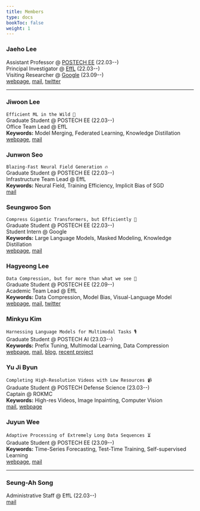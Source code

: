 ```yaml
---
title: Members
type: docs
bookToc: false
weight: 1
---
```




### **Jaeho Lee**
Assistant Professor @ [POSTECH EE](https://ee.postech.ac.kr) (22.03--)  
Principal Investigator @ [EffL](https://effl.postech.ac.kr) (22.03--)  
Visiting Researcher @ [Google](https://research.google) (23.09--)  
[webpage](https://jaeho-lee.github.io), [mail](mailto:jaeho.lee@postech.ac.kr), [twitter](https://twitter.com/jaeho_lee_) 

---

### **Jiwoon Lee**
`Efficient ML in the Wild 🐊`  
Graduate Student @ POSTECH EE (22.03--)  
Office Team Lead @ EffL  
**Keywords:** Model Merging, Federated Learning, Knowledge Distillation  
[webpage](/docs/people/member/jiwoon/), [mail](mailto:jwlee9702@postech.ac.kr)

### **Junwon Seo**
`Blazing-Fast Neural Field Generation 🔥`  
Graduate Student @ POSTECH EE (22.03--)  
Infrastructure Team Lead @ EffL  
**Keywords:** Neural Field, Training Efficiency, Implicit Bias of SGD  
[mail](mailto:junwon.seo@postech.ac.kr)

### **Seungwoo Son**
`Compress Gigantic Transformers, but Efficiently 🤑`  
Graduate Student @ POSTECH EE (22.03--)  
Student Intern @ Google  
**Keywords:** Large Language Models, Masked Modeling, Knowledge Distillation  
[webpage](/docs/people/member/seungwoo/), [mail](mailto:swson@postech.ac.kr)

### **Hagyeong Lee**
`Data Compression, but for more than what we see 🔮`  
Graduate Student @ POSTECH EE (22.09--)  
Academic Team Lead @ EffL  
**Keywords:** Data Compression, Model Bias, Visual-Language Model  
[webpage](https://hagyeonglee.github.io), [mail](mailto:hagyeonglee@postech.ac.kr), [twitter](https://twitter.com/ha_gyeong_lee)

### **Minkyu Kim**
`Harnessing Language Models for Multimodal Tasks 🎙️`  
Graduate Student @ POSTECH AI (23.03--)  
**Keywords:** Prefix Tuning, Multimodal Learning, Data Compression  
[webpage](/docs/people/member/minkyu/), [mail](mailto:minkyu.kim@postech.ac.kr), [blog](https://minguinho-zeze.tistory.com), [recent project](https://prefixaac.github.io)  

### **Yu Ji Byun**
`Completing High-Resolution Videos with Low Resources 📹`  
Graduate Student @ POSTECH Defense Science (23.03--)  
Captain @ ROKMC  
**Keywords:** High-res Videos, Image Inpainting, Computer Vision  
[mail](mailto:yujibyun@postech.ac.kr),  [webpage](/docs/people/member/yuji/)

### **Juyun Wee**
`Adaptive Processing of Extremely Long Data Sequences ⏳`  
Graduate Student @ POSTECH EE (23.09--)  
**Keywords:** Time-Series Forecasting, Test-Time Training, Self-supervised Learning  
[webpage](/docs/people/member/juyun/), [mail](mailto:jywee@postech.ac.kr)  


---
### **Seung-Ah Song**
Administrative Staff @ EffL (22.03--)  
[mail](mailto:tmddk@postech.ac.kr)

